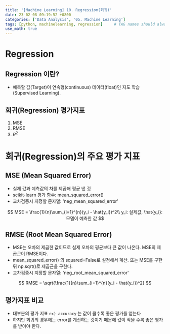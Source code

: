 ```yaml
---
title: '[Machine Learning] 10. Regression(회귀)'
date: 23-02-08 09:19:52 +0800
categories: ['Data Analysis', '05. Machine Learning']
tags: [python, machinelearning, regression]     # TAG names should always be lowercase
use_math: true
---
```



# Regression
## Regression 이란?
- 예측할 값(Target)이 연속형(continuous) 데이터(float)인 지도 학습(Supervised Learning).
## 회귀(Regression) 평가지표
1. MSE
2. RMSE
3. ${R^2}$

# 회귀(Regression)의 주요 평가 지표
## MSE (Mean Squared Error)
- 실제 값과 예측값의 차를 제곱해 평균 낸 것
- scikit-learn 평가 함수: mean_squared_error()
- 교차검증시 지정할 문자열: 'neg_mean_squared_error'

$$
MSE = \frac{1}{n}\sum_{i=1}^{n}(y_i - \hat{y_i})^2\\
y_i: 실제값, \hat{y_i}: 모델이 예측한 값
$$

## RMSE (Root Mean Squared Error)
- MSE는 오차의 제곱한 값이므로 실제 오차의 평균보다 큰 값이 나온다.  MSE의 제곱근이 RMSE이다.
- mean_squared_error() 의 squared=False로 설정해서 계산. 또는 MSE를 구한 뒤 np.sqrt()로 제곱근을 구한다.
- 교차검증시 지정할 문자열: 'neg_root_mean_squared_error'

$$
RMSE = \sqrt{\frac{1}{n}\sum_{i=1}^{n}(y_i - \hat{y_i})^2}
$$


## 평가지표 비교
- 대부분의 평가 지표 `ex) accuracy` 는 값이 클수록 좋은 평가를 얻는다
- 하지만 회귀의 경우에는 error를 계산하는 것이기 때문에 값이 작을 수록 좋은 평가를 받아야 한다.